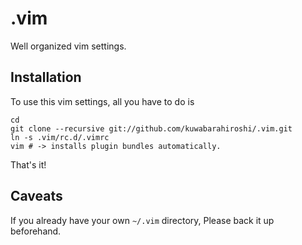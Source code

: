 # .vim
Well organized vim settings.

## Installation
To use this vim settings, all you have to do is

```
cd
git clone --recursive git://github.com/kuwabarahiroshi/.vim.git
ln -s .vim/rc.d/.vimrc
vim # -> installs plugin bundles automatically.
```

That's it!

## Caveats
If you already have your own `~/.vim` directory, Please back it up beforehand.
